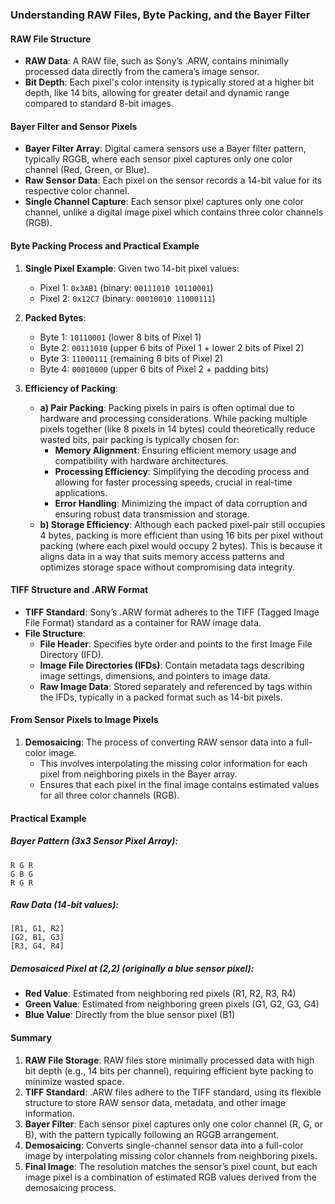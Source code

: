### Understanding RAW Files, Byte Packing, and the Bayer Filter

#### RAW File Structure
- **RAW Data**: A RAW file, such as Sony’s .ARW, contains minimally processed data directly from the camera’s image sensor.
- **Bit Depth**: Each pixel's color intensity is typically stored at a higher bit depth, like 14 bits, allowing for greater detail and dynamic range compared to standard 8-bit images.

#### Bayer Filter and Sensor Pixels
- **Bayer Filter Array**: Digital camera sensors use a Bayer filter pattern, typically RGGB, where each sensor pixel captures only one color channel (Red, Green, or Blue).
- **Raw Sensor Data**: Each pixel on the sensor records a 14-bit value for its respective color channel.
- **Single Channel Capture**: Each sensor pixel captures only one color channel, unlike a digital image pixel which contains three color channels (RGB).

#### Byte Packing Process and Practical Example
1. **Single Pixel Example**: Given two 14-bit pixel values:
   - Pixel 1: `0x3AB1` (binary: `00111010 10110001`)
   - Pixel 2: `0x12C7` (binary: `00010010 11000111`)
2. **Packed Bytes**:
   - Byte 1: `10110001` (lower 8 bits of Pixel 1)
   - Byte 2: `00111010` (upper 6 bits of Pixel 1 + lower 2 bits of Pixel 2)
   - Byte 3: `11000111` (remaining 8 bits of Pixel 2)
   - Byte 4: `00010000` (upper 6 bits of Pixel 2 + padding bits)
   
3. **Efficiency of Packing**:
   - **a) Pair Packing**: Packing pixels in pairs is often optimal due to hardware and processing considerations. While packing multiple pixels together (like 8 pixels in 14 bytes) could theoretically reduce wasted bits, pair packing is typically chosen for:
     - **Memory Alignment**: Ensuring efficient memory usage and compatibility with hardware architectures.
     - **Processing Efficiency**: Simplifying the decoding process and allowing for faster processing speeds, crucial in real-time applications.
     - **Error Handling**: Minimizing the impact of data corruption and ensuring robust data transmission and storage.
   - **b) Storage Efficiency**: Although each packed pixel-pair still occupies 4 bytes, packing is more efficient than using 16 bits per pixel without packing (where each pixel would occupy 2 bytes). This is because it aligns data in a way that suits memory access patterns and optimizes storage space without compromising data integrity.

#### TIFF Structure and .ARW Format
- **TIFF Standard**: Sony’s .ARW format adheres to the TIFF (Tagged Image File Format) standard as a container for RAW image data.
- **File Structure**:
  - **File Header**: Specifies byte order and points to the first Image File Directory (IFD).
  - **Image File Directories (IFDs)**: Contain metadata tags describing image settings, dimensions, and pointers to image data.
  - **Raw Image Data**: Stored separately and referenced by tags within the IFDs, typically in a packed format such as 14-bit pixels.

#### From Sensor Pixels to Image Pixels
1. **Demosaicing**: The process of converting RAW sensor data into a full-color image.
   - This involves interpolating the missing color information for each pixel from neighboring pixels in the Bayer array.
   - Ensures that each pixel in the final image contains estimated values for all three color channels (RGB).

#### Practical Example
##### Bayer Pattern (3x3 Sensor Pixel Array):
```
R G R
G B G
R G R
```
##### Raw Data (14-bit values):
```
[R1, G1, R2]
[G2, B1, G3]
[R3, G4, R4]
```
##### Demosaiced Pixel at (2,2) (originally a blue sensor pixel):
- **Red Value**: Estimated from neighboring red pixels (R1, R2, R3, R4)
- **Green Value**: Estimated from neighboring green pixels (G1, G2, G3, G4)
- **Blue Value**: Directly from the blue sensor pixel (B1)

#### Summary
1. **RAW File Storage**: RAW files store minimally processed data with high bit depth (e.g., 14 bits per channel), requiring efficient byte packing to minimize wasted space.
2. **TIFF Standard**: .ARW files adhere to the TIFF standard, using its flexible structure to store RAW sensor data, metadata, and other image information.
3. **Bayer Filter**: Each sensor pixel captures only one color channel (R, G, or B), with the pattern typically following an RGGB arrangement.
4. **Demosaicing**: Converts single-channel sensor data into a full-color image by interpolating missing color channels from neighboring pixels.
5. **Final Image**: The resolution matches the sensor’s pixel count, but each image pixel is a combination of estimated RGB values derived from the demosaicing process.

